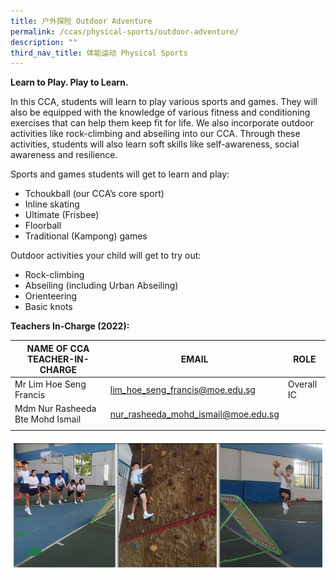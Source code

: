 ```yaml
---
title: 户外探险 Outdoor Adventure
permalink: /ccas/physical-sports/outdoor-adventure/
description: ""
third_nav_title: 体能运动 Physical Sports
---
```



**Learn to Play. Play to Learn.**

In this CCA, students will learn to play various sports and games. They will also be equipped with the knowledge of various fitness and conditioning exercises that can help them keep fit for life. We also incorporate outdoor activities like rock-climbing and abseiling into our CCA. Through these activities, students will also learn soft skills like self-awareness, social awareness and resilience.

Sports and games students will get to learn and play: 
* Tchoukball (our CCA’s core sport) 
* Inline skating 
* Ultimate (Frisbee) 
* Floorball 
* Traditional (Kampong) games 

Outdoor activities your child will get to try out:
* Rock-climbing
* Abseiling (including Urban Abseiling)
* Orienteering
* Basic knots

**Teachers In-Charge (2022):**

| NAME OF CCA<br>TEACHER-IN-CHARGE | EMAIL | ROLE |
|---|---|---|
| Mr Lim Hoe Seng Francis | lim_hoe_seng_francis@moe.edu.sg | Overall IC |
| Mdm Nur Rasheeda Bte Mohd Ismail | nur_rasheeda_mohd_ismail@moe.edu.sg |  |
| | | |

![](/images/CCAs_outdoor_2021.jpg)